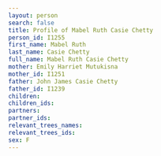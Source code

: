 ```yaml
---
layout: person
search: false
title: Profile of Mabel Ruth Casie Chetty
person_id: I1255
first_name: Mabel Ruth
last_name: Casie Chetty
full_name: Mabel Ruth Casie Chetty
mother: Emily Harriet Mutukisna
mother_id: I1251
father: John James Casie Chetty
father_id: I1239
children:
children_ids:
partners:
partner_ids:
relevant_trees_names:
relevant_trees_ids:
sex: F
---
```


